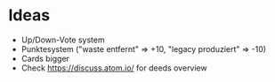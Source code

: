 # Ideas

* Up/Down-Vote system
* Punktesystem ("waste entfernt" => +10, "legacy produziert" => -10)
* Cards bigger
* Check https://discuss.atom.io/ for deeds overview
